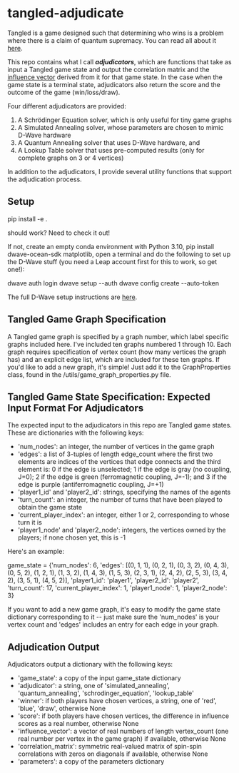 # tangled-adjudicate
Tangled is a game designed such that determining who wins is a problem where there is a claim of quantum supremacy. You
can read all about it [here](https://www.snowdropquantum.com/blog/play-the-game-8e7fb).

This repo contains what I call **_adjudicators_**, which are functions that take as input a Tangled game state and 
output the correlation matrix and the [influence vector](https://www.snowdropquantum.com/blog/influence) derived from it
for that game state. In the case when the game state is a terminal state, adjudicators also return the score and the 
outcome of the game (win/loss/draw).

Four different adjudicators are provided:

1. A Schrödinger Equation solver, which is only useful for tiny game graphs
2. A Simulated Annealing solver, whose parameters are chosen to mimic D-Wave hardware 
3. A Quantum Annealing solver that uses D-Wave hardware, and
4. A Lookup Table solver that uses pre-computed results (only for complete graphs on 3 or 4 vertices)

In addition to the adjudicators, I provide several utility functions that support the adjudication process.

## Setup

pip install -e .

should work? Need to check it out!

If not, create an empty conda environment with Python 3.10, pip install dwave-ocean-sdk matplotlib, open a terminal and
do the following to set up the D-Wave stuff (you need a Leap account first for this to work, so get one!):

dwave auth login
dwave setup --auth
dwave config create --auto-token

The full D-Wave setup instructions are [here](https://docs.ocean.dwavesys.com/en/stable/docs_cli.html).

## Tangled Game Graph Specification

A Tangled game graph is specified by a graph number, which label specific graphs included here. I've included ten graphs 
numbered 1 through 10. Each graph requires specification of vertex count (how many vertices the graph has) and an 
explicit edge list, which are included for these ten graphs. If you'd like to add a new graph, it's simple! Just add 
it to the GraphProperties class, found in the /utils/game_graph_properties.py file.

## Tangled Game State Specification: Expected Input Format For Adjudicators

The expected input to the adjudicators in this repo are Tangled game states. These are dictionaries with 
the following keys:

* 'num_nodes': an integer, the number of vertices in the game graph
* 'edges': a list of 3-tuples of length edge_count where the first two elements are indices of the vertices that edge 
connects and the third element is: 0 if the edge is unselected; 1 if the edge is gray (no coupling, J=0); 2 if the edge 
is green (ferromagnetic coupling, J=-1); and 3 if the edge is purple (antiferromagnetic coupling, J=+1)
* 'player1_id' and 'player2_id': strings, specifying the names of the agents
* 'turn_count': an integer, the number of turns that have been played to obtain the game state
* 'current_player_index': an integer, either 1 or 2, corresponding to whose turn it is 
* 'player1_node' and 'player2_node': integers, the vertices owned by the players; if none chosen yet, this is -1

Here's an example:

game_state = {'num_nodes': 6, 'edges': [(0, 1, 1), (0, 2, 1), (0, 3, 2), (0, 4, 3), (0, 5, 2), (1, 2, 1),
(1, 3, 2), (1, 4, 3), (1, 5, 3), (2, 3, 1), (2, 4, 2), (2, 5, 3), (3, 4, 2), (3, 5, 1), (4, 5, 2)],
'player1_id': 'player1', 'player2_id': 'player2', 'turn_count': 17, 'current_player_index': 1,
'player1_node': 1, 'player2_node': 3}

If you want to add a new game graph, it's easy to modify the game state dictionary corresponding to it -- just make 
sure the 'num_nodes' is your vertex count and 'edges' includes an entry for each edge in your graph.

## Adjudication Output

Adjudicators output a dictionary with the following keys:

* 'game_state': a copy of the input game_state dictionary
* 'adjudicator': a string, one of 'simulated_annealing', 'quantum_annealing', 'schrodinger_equation', 'lookup_table'
* 'winner': if both players have chosen vertices, a string, one of 'red', 'blue', 'draw', otherwise None
* 'score': if both players have chosen vertices, the difference in influence scores as a real number, otherwise None
* 'influence_vector': a vector of real numbers of length vertex_count (one real number per vertex in the game graph) if available, otherwise None
* 'correlation_matrix': symmetric real-valued matrix of spin-spin correlations with zeros on diagonals if available, otherwise None
* 'parameters': a copy of the parameters dictionary